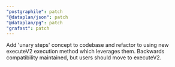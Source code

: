 ```yaml
---
"postgraphile": patch
"@dataplan/json": patch
"@dataplan/pg": patch
"grafast": patch
---
```


Add 'unary steps' concept to codebase and refactor to using new executeV2
execution method which leverages them. Backwards compatibility maintained, but
users should move to executeV2.
